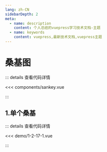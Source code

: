 ```yaml
---
lang: zh-CN
sidebarDepth: 2
meta:
  - name: description
    content: 个人总结的vuepress学习技术文档-主题
  - name: keywords
    content: vuepress,最新技术文档,vuepress主题
---
```


# 桑基图

::: details 查看代码详情

<<< components/sankey.vue

:::
## 1.单个桑基

  <Container url="https://zhoubichuan.com/resume/?type=echarts&name=1-2-17-1.vue" />

::: details 查看代码详情

<<< demo/1-2-17-1.vue

:::
